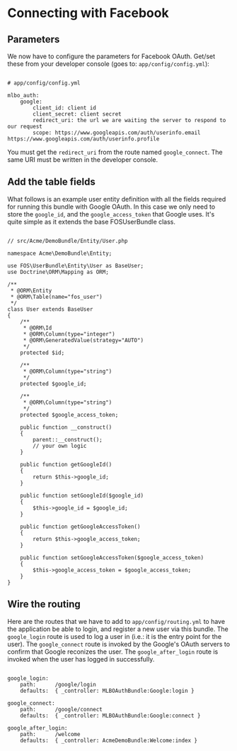 # Connecting with Facebook #

## Parameters ##
<p>We now have to configure the parameters for Facebook OAuth. Get/set these
from your developer console (goes to: <code>app/config/config.yml</code>):</p>

<pre><code>
# app/config/config.yml

mlbo_auth:
    google:
        client_id: client id
        client_secret: client secret
        redirect_uri: the url we are waiting the server to respond to our request
        scope: https://www.googleapis.com/auth/userinfo.email https://www.googleapis.com/auth/userinfo.profile
</code></pre>

You must get the <code>redirect_uri</code> from the route named
<code>google_connect</code>. The same URI must be written in the developer
console.

## Add the table fields ##
<p>What follows is an example user entity definition with all the fields
required for running this bundle with Google OAuth. In this case we only need to
store the <code>google_id</code>, and the <code>google_access_token</code> that
Google uses. It's quite simple as it extends the base FOSUserBundle class.</p>

<pre><code>
// src/Acme/DemoBundle/Entity/User.php

namespace Acme\DemoBundle\Entity;

use FOS\UserBundle\Entity\User as BaseUser;
use Doctrine\ORM\Mapping as ORM;

/**
 * @ORM\Entity
 * @ORM\Table(name="fos_user")
 */
class User extends BaseUser
{
    /**
     * @ORM\Id
     * @ORM\Column(type="integer")
     * @ORM\GeneratedValue(strategy="AUTO")
     */
    protected $id;

    /**
     * @ORM\Column(type="string")
     */
    protected $google_id;

    /**
     * @ORM\Column(type="string")
     */
    protected $google_access_token;

    public function __construct()
    {
        parent::__construct();
        // your own logic
    }

    public function getGoogleId()
    {
        return $this->google_id;
    }

    public function setGoogleId($google_id)
    {
        $this->google_id = $google_id;
    }

    public function getGoogleAccessToken()
    {
        return $this->google_access_token;
    }

    public function setGoogleAccessToken($google_access_token)
    {
        $this->google_access_token = $google_access_token;
    }
}
</code></pre>

## Wire the routing ##

<p>Here are the routes that we have to add to
<code>app/config/routing.yml</code> to have the application be able to login,
and register a new user via this bundle. The <code>google_login</code> route is
used to log a user in (i.e.: it is the entry point for the user). The
<code>google_connect</code> route is invoked by the Google's OAuth servers to
confirm that Google reconizes the user. The <code>google_after_login</code>
route is invoked when the user has logged in successfully.</p>

<pre><code>
google_login:
    path:      /google/login
    defaults:  { _controller: MLBOAuthBundle:Google:login }

google_connect:
    path:      /google/connect
    defaults:  { _controller: MLBOAuthBundle:Google:connect }

google_after_login:
    path:      /welcome
    defaults:  { _controller: AcmeDemoBundle:Welcome:index }
</code></pre>
